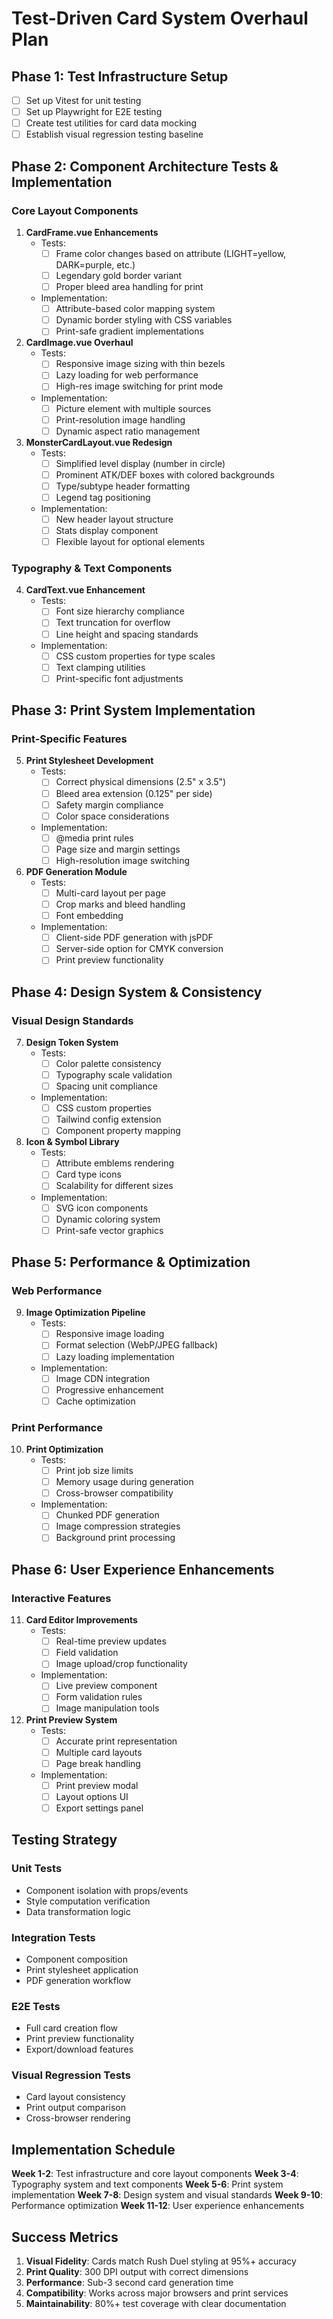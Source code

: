 # Test-Driven Card System Overhaul Plan

## Phase 1: Test Infrastructure Setup
- [ ] Set up Vitest for unit testing  
- [ ] Set up Playwright for E2E testing
- [ ] Create test utilities for card data mocking
- [ ] Establish visual regression testing baseline

## Phase 2: Component Architecture Tests & Implementation

### Core Layout Components

1. **CardFrame.vue Enhancements**
   - Tests:
     - [ ] Frame color changes based on attribute (LIGHT=yellow, DARK=purple, etc.)
     - [ ] Legendary gold border variant
     - [ ] Proper bleed area handling for print
   - Implementation:
     - [ ] Attribute-based color mapping system
     - [ ] Dynamic border styling with CSS variables
     - [ ] Print-safe gradient implementations

2. **CardImage.vue Overhaul**
   - Tests:
     - [ ] Responsive image sizing with thin bezels
     - [ ] Lazy loading for web performance
     - [ ] High-res image switching for print mode
   - Implementation:
     - [ ] Picture element with multiple sources
     - [ ] Print-resolution image handling
     - [ ] Dynamic aspect ratio management

3. **MonsterCardLayout.vue Redesign**
   - Tests:
     - [ ] Simplified level display (number in circle)
     - [ ] Prominent ATK/DEF boxes with colored backgrounds
     - [ ] Type/subtype header formatting
     - [ ] Legend tag positioning
   - Implementation:
     - [ ] New header layout structure
     - [ ] Stats display component
     - [ ] Flexible layout for optional elements

### Typography & Text Components

4. **CardText.vue Enhancement**
   - Tests:
     - [ ] Font size hierarchy compliance
     - [ ] Text truncation for overflow
     - [ ] Line height and spacing standards
   - Implementation:
     - [ ] CSS custom properties for type scales
     - [ ] Text clamping utilities
     - [ ] Print-specific font adjustments

## Phase 3: Print System Implementation

### Print-Specific Features

5. **Print Stylesheet Development**
   - Tests:
     - [ ] Correct physical dimensions (2.5" x 3.5")
     - [ ] Bleed area extension (0.125" per side)
     - [ ] Safety margin compliance
     - [ ] Color space considerations
   - Implementation:
     - [ ] @media print rules
     - [ ] Page size and margin settings
     - [ ] High-resolution image switching

6. **PDF Generation Module**
   - Tests:
     - [ ] Multi-card layout per page
     - [ ] Crop marks and bleed handling
     - [ ] Font embedding
   - Implementation:
     - [ ] Client-side PDF generation with jsPDF
     - [ ] Server-side option for CMYK conversion
     - [ ] Print preview functionality

## Phase 4: Design System & Consistency

### Visual Design Standards

7. **Design Token System**
   - Tests:
     - [ ] Color palette consistency
     - [ ] Typography scale validation
     - [ ] Spacing unit compliance
   - Implementation:
     - [ ] CSS custom properties
     - [ ] Tailwind config extension
     - [ ] Component property mapping

8. **Icon & Symbol Library**
   - Tests:
     - [ ] Attribute emblems rendering
     - [ ] Card type icons
     - [ ] Scalability for different sizes
   - Implementation:
     - [ ] SVG icon components
     - [ ] Dynamic coloring system
     - [ ] Print-safe vector graphics

## Phase 5: Performance & Optimization

### Web Performance

9. **Image Optimization Pipeline**
   - Tests:
     - [ ] Responsive image loading
     - [ ] Format selection (WebP/JPEG fallback)
     - [ ] Lazy loading implementation
   - Implementation:
     - [ ] Image CDN integration
     - [ ] Progressive enhancement
     - [ ] Cache optimization

### Print Performance

10. **Print Optimization**
    - Tests:
      - [ ] Print job size limits
      - [ ] Memory usage during generation
      - [ ] Cross-browser compatibility
    - Implementation:
      - [ ] Chunked PDF generation
      - [ ] Image compression strategies
      - [ ] Background print processing

## Phase 6: User Experience Enhancements

### Interactive Features

11. **Card Editor Improvements**
    - Tests:
      - [ ] Real-time preview updates
      - [ ] Field validation
      - [ ] Image upload/crop functionality
    - Implementation:
      - [ ] Live preview component
      - [ ] Form validation rules
      - [ ] Image manipulation tools

12. **Print Preview System**
    - Tests:
      - [ ] Accurate print representation
      - [ ] Multiple card layouts
      - [ ] Page break handling
    - Implementation:
      - [ ] Print preview modal
      - [ ] Layout options UI
      - [ ] Export settings panel

## Testing Strategy

### Unit Tests
- Component isolation with props/events
- Style computation verification
- Data transformation logic

### Integration Tests
- Component composition
- Print stylesheet application
- PDF generation workflow

### E2E Tests
- Full card creation flow
- Print preview functionality
- Export/download features

### Visual Regression Tests
- Card layout consistency
- Print output comparison
- Cross-browser rendering

## Implementation Schedule

**Week 1-2**: Test infrastructure and core layout components
**Week 3-4**: Typography system and text components
**Week 5-6**: Print system implementation
**Week 7-8**: Design system and visual standards
**Week 9-10**: Performance optimization
**Week 11-12**: User experience enhancements

## Success Metrics

1. **Visual Fidelity**: Cards match Rush Duel styling at 95%+ accuracy
2. **Print Quality**: 300 DPI output with correct dimensions
3. **Performance**: Sub-3 second card generation time
4. **Compatibility**: Works across major browsers and print services
5. **Maintainability**: 80%+ test coverage with clear documentation